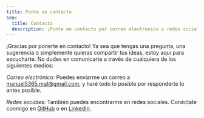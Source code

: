 ```yaml
---
title: Ponte en contacto
seo:
  title: Contacto
  description: ¡Ponte en contacto por correo electrónico o redes sociales! Cuéntame cómo puedo ayudarte.
---
```


¡Gracias por ponerte en contacto! Ya sea que tengas una pregunta, una sugerencia o simplemente quieras compartir tus ideas, estoy aquí para escucharte. No dudes en comunicarte a través de cualquiera de los siguientes medios:

_Correo electrónico:_
Puedes enviarme un correo a [manuel5365.mgl@gmail.com](mailto:manuel5365.mgl@gmail.com), y haré todo lo posible por responderte lo antes posible.

_Redes sociales:_
También puedes encontrarme en redes sociales. Conéctate conmigo en [GitHub](https://github.com/ManuelGonzalez709) o en [LinkedIn](https://www.linkedin.com/in/manuel-gonzalez-4a6ab7212/).